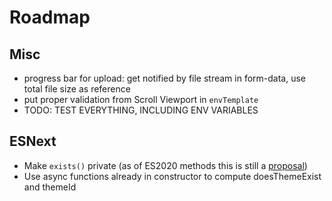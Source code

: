 # Roadmap

## Misc

- progress bar for upload: get notified by file stream in form-data, use total file size as reference
- put proper validation from Scroll Viewport in `envTemplate`
- TODO: TEST EVERYTHING, INCLUDING ENV VARIABLES

## ESNext

- Make `exists()` private (as of ES2020 methods this is still a [proposal](https://github.com/tc39/proposal-private-methods))
- Use async functions already in constructor to compute doesThemeExist and themeId